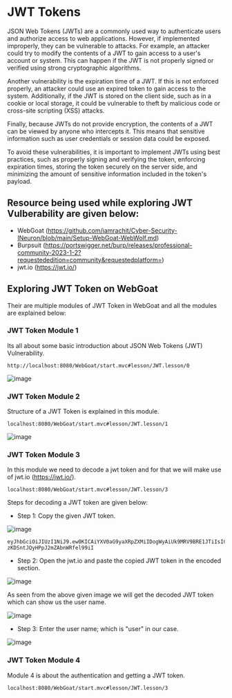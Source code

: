 # JWT Tokens 

JSON Web Tokens (JWTs) are a commonly used way to authenticate users and authorize access to web applications. However, if implemented improperly, they can be vulnerable to attacks. For example, an attacker could try to modify the contents of a JWT to gain access to a user's account or system. This can happen if the JWT is not properly signed or verified using strong cryptographic algorithms.

Another vulnerability is the expiration time of a JWT. If this is not enforced properly, an attacker could use an expired token to gain access to the system. Additionally, if the JWT is stored on the client side, such as in a cookie or local storage, it could be vulnerable to theft by malicious code or cross-site scripting (XSS) attacks.

Finally, because JWTs do not provide encryption, the contents of a JWT can be viewed by anyone who intercepts it. This means that sensitive information such as user credentials or session data could be exposed.

To avoid these vulnerabilities, it is important to implement JWTs using best practices, such as properly signing and verifying the token, enforcing expiration times, storing the token securely on the server side, and minimizing the amount of sensitive information included in the token's payload.

## Resource being used while exploring JWT Vulberability are given below:
 
 - WebGoat (https://github.com/iamrachit/Cyber-Security-INeuron/blob/main/Setup-WebGoat-WebWolf.md)
 - Burpsuit (https://portswigger.net/burp/releases/professional-community-2023-1-2?requestededition=community&requestedplatform=)
 - jwt.io (https://jwt.io/)
 
## Exploring JWT Token on WebGoat

Their are multiple modules of JWT Token in WebGoat and all the modules are explained below: 

### JWT Token Module 1

Its all about some basic introduction about JSON Web Tokens (JWT) Vulnerability. 

```
http://localhost:8080/WebGoat/start.mvc#lesson/JWT.lesson/0
```

![image](https://user-images.githubusercontent.com/60937657/219865211-7c218886-82cf-420f-a691-8829ec51d0c3.png)

### JWT Token Module 2

Structure of a JWT Token is explained in this module.  

```
localhost:8080/WebGoat/start.mvc#lesson/JWT.lesson/1
```

![image](https://user-images.githubusercontent.com/60937657/220130210-223c09af-8059-4908-b75e-2718f61837d1.png)

### JWT Token Module 3

In this module we need to decode a jwt token and for that we will make use of jwt.io (https://jwt.io/).

```
localhost:8080/WebGoat/start.mvc#lesson/JWT.lesson/3
```

Steps for decoding a JWT token are given below: 


- Step 1: Copy the given JWT token. 


![image](https://user-images.githubusercontent.com/60937657/220133796-c9f10042-efeb-4776-a975-90ecccdaecbd.png)

```
eyJhbGciOiJIUzI1NiJ9.ew0KICAiYXV0aG9yaXRpZXMiIDogWyAiUk9MRV9BRE1JTiIsICJST0xFX1VTRVIiIF0sDQogICJjbGllbnRfaWQiIDogIm15LWNsaWVudC13aXRoLXNlY3JldCIsDQogICJleHAiIDogMTYwNzA5OTYwOCwNCiAgImp0aSIgOiAiOWJjOTJhNDQtMGIxYS00YzVlLWJlNzAtZGE1MjA3NWI5YTg0IiwNCiAgInNjb3BlIiA6IFsgInJlYWQiLCAid3JpdGUiIF0sDQogICJ1c2VyX25hbWUiIDogInVzZXIiDQp9.9lYaULTuoIDJ86-zKDSntJQyHPpJ2mZAbnWRfel99iI
```


- Step 2: Open the jwt.io and paste the copied JWT token in the encoded section. 


![image](https://user-images.githubusercontent.com/60937657/220135512-707398ff-4868-4d86-b465-0be7b6946e80.png)

As seen from the above given image we will get the decoded JWT token which can show us the user name. 

![image](https://user-images.githubusercontent.com/60937657/220135976-7a24553e-71ba-4bc1-b09d-832f4da28db2.png)


- Step 3: Enter the user name; which is "user" in our case. 


![image](https://user-images.githubusercontent.com/60937657/220136680-809ad5be-65ed-42c5-84ef-b919740bb0ef.png)

### JWT Token Module 4 

Module 4 is about the authentication and getting a JWT token. 

```
localhost:8080/WebGoat/start.mvc#lesson/JWT.lesson/3
```



